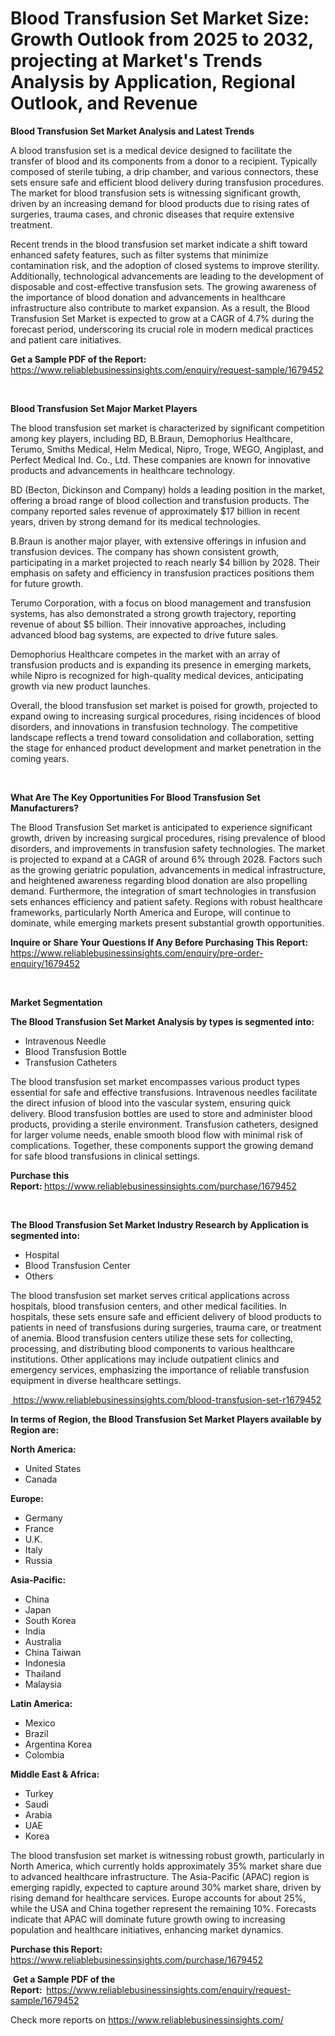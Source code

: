 <p><h1>Blood Transfusion Set Market Size: Growth Outlook from 2025 to 2032, projecting at Market's Trends Analysis by Application, Regional Outlook, and Revenue</h1></p><p><strong>Blood Transfusion Set Market Analysis and Latest Trends</strong></p>
<p><p>A blood transfusion set is a medical device designed to facilitate the transfer of blood and its components from a donor to a recipient. Typically composed of sterile tubing, a drip chamber, and various connectors, these sets ensure safe and efficient blood delivery during transfusion procedures. The market for blood transfusion sets is witnessing significant growth, driven by an increasing demand for blood products due to rising rates of surgeries, trauma cases, and chronic diseases that require extensive treatment.</p><p>Recent trends in the blood transfusion set market indicate a shift toward enhanced safety features, such as filter systems that minimize contamination risk, and the adoption of closed systems to improve sterility. Additionally, technological advancements are leading to the development of disposable and cost-effective transfusion sets. The growing awareness of the importance of blood donation and advancements in healthcare infrastructure also contribute to market expansion. As a result, the Blood Transfusion Set Market is expected to grow at a CAGR of 4.7% during the forecast period, underscoring its crucial role in modern medical practices and patient care initiatives.</p></p>
<p><strong>Get a Sample PDF of the Report:&nbsp;</strong> <a href="https://www.reliablebusinessinsights.com/enquiry/request-sample/1679452?utm_campaign=2186&utm_medium=2&utm_source=Github&utm_content=ia&utm_term=04032025&utm_id=blood-transfusion-set">https://www.reliablebusinessinsights.com/enquiry/request-sample/1679452</a></p>
<p>&nbsp;</p>
<p><strong>Blood Transfusion Set Major Market Players</strong></p>
<p><p>The blood transfusion set market is characterized by significant competition among key players, including BD, B.Braun, Demophorius Healthcare, Terumo, Smiths Medical, Helm Medical, Nipro, Troge, WEGO, Angiplast, and Perfect Medical Ind. Co., Ltd. These companies are known for innovative products and advancements in healthcare technology.</p><p>BD (Becton, Dickinson and Company) holds a leading position in the market, offering a broad range of blood collection and transfusion products. The company reported sales revenue of approximately $17 billion in recent years, driven by strong demand for its medical technologies.</p><p>B.Braun is another major player, with extensive offerings in infusion and transfusion devices. The company has shown consistent growth, participating in a market projected to reach nearly $4 billion by 2028. Their emphasis on safety and efficiency in transfusion practices positions them for future growth.</p><p>Terumo Corporation, with a focus on blood management and transfusion systems, has also demonstrated a strong growth trajectory, reporting revenue of about $5 billion. Their innovative approaches, including advanced blood bag systems, are expected to drive future sales.</p><p>Demophorius Healthcare competes in the market with an array of transfusion products and is expanding its presence in emerging markets, while Nipro is recognized for high-quality medical devices, anticipating growth via new product launches.</p><p>Overall, the blood transfusion set market is poised for growth, projected to expand owing to increasing surgical procedures, rising incidences of blood disorders, and innovations in transfusion technology. The competitive landscape reflects a trend toward consolidation and collaboration, setting the stage for enhanced product development and market penetration in the coming years.</p></p>
<p>&nbsp;</p>
<p><strong>What Are The Key Opportunities For Blood Transfusion Set Manufacturers?</strong></p>
<p><p>The Blood Transfusion Set market is anticipated to experience significant growth, driven by increasing surgical procedures, rising prevalence of blood disorders, and improvements in transfusion safety technologies. The market is projected to expand at a CAGR of around 6% through 2028. Factors such as the growing geriatric population, advancements in medical infrastructure, and heightened awareness regarding blood donation are also propelling demand. Furthermore, the integration of smart technologies in transfusion sets enhances efficiency and patient safety. Regions with robust healthcare frameworks, particularly North America and Europe, will continue to dominate, while emerging markets present substantial growth opportunities.</p></p>
<p><strong>Inquire or Share Your Questions If Any Before Purchasing This Report:</strong> <a href="https://www.reliablebusinessinsights.com/enquiry/pre-order-enquiry/1679452?utm_campaign=2186&utm_medium=2&utm_source=Github&utm_content=ia&utm_term=04032025&utm_id=blood-transfusion-set">https://www.reliablebusinessinsights.com/enquiry/pre-order-enquiry/1679452</a></p>
<p>&nbsp;</p>
<p><strong>Market Segmentation</strong></p>
<p><strong>The Blood Transfusion Set Market Analysis by types is segmented into:</strong></p>
<p><ul><li>Intravenous Needle</li><li>Blood Transfusion Bottle</li><li>Transfusion Catheters</li></ul></p>
<p><p>The blood transfusion set market encompasses various product types essential for safe and effective transfusions. Intravenous needles facilitate the direct infusion of blood into the vascular system, ensuring quick delivery. Blood transfusion bottles are used to store and administer blood products, providing a sterile environment. Transfusion catheters, designed for larger volume needs, enable smooth blood flow with minimal risk of complications. Together, these components support the growing demand for safe blood transfusions in clinical settings.</p></p>
<p><strong>Purchase this Report:&nbsp;</strong><a href="https://www.reliablebusinessinsights.com/purchase/1679452?utm_campaign=2186&utm_medium=2&utm_source=Github&utm_content=ia&utm_term=04032025&utm_id=blood-transfusion-set">https://www.reliablebusinessinsights.com/purchase/1679452</a></p>
<p>&nbsp;</p>
<p><strong>The Blood Transfusion Set Market Industry Research by Application is segmented into:</strong></p>
<p><ul><li>Hospital</li><li>Blood Transfusion Center</li><li>Others</li></ul></p>
<p><p>The blood transfusion set market serves critical applications across hospitals, blood transfusion centers, and other medical facilities. In hospitals, these sets ensure safe and efficient delivery of blood products to patients in need of transfusions during surgeries, trauma care, or treatment of anemia. Blood transfusion centers utilize these sets for collecting, processing, and distributing blood components to various healthcare institutions. Other applications may include outpatient clinics and emergency services, emphasizing the importance of reliable transfusion equipment in diverse healthcare settings.</p></p>
<p><a href="https://www.reliablebusinessinsights.com/blood-transfusion-set-r1679452?utm_campaign=2186&utm_medium=2&utm_source=Github&utm_content=ia&utm_term=04032025&utm_id=blood-transfusion-set">&nbsp;https://www.reliablebusinessinsights.com/blood-transfusion-set-r1679452</a></p>
<p><strong>In terms of Region, the Blood Transfusion Set Market Players available by Region are:</strong></p>
<p>
    <p> <strong> North America: </strong>
        <ul>
            <li>United States</li>
            <li>Canada</li>
        </ul>
        </p> 
    <p> <strong> Europe: </strong>
        <ul>
            <li>Germany</li>
            <li>France</li>
            <li>U.K.</li>
            <li>Italy</li>
            <li>Russia</li>
        </ul>
        </p> 
    <p> <strong> Asia-Pacific: </strong>
        <ul>
            <li>China</li>
            <li>Japan</li>
            <li>South Korea</li>
            <li>India</li>
            <li>Australia</li>
            <li>China Taiwan</li>
            <li>Indonesia</li>
            <li>Thailand</li>
            <li>Malaysia</li>
        </ul>
        </p> 
    <p> <strong> Latin America: </strong>
        <ul>
            <li>Mexico</li>
            <li>Brazil</li>
            <li>Argentina Korea</li>
            <li>Colombia</li>
        </ul>
        </p> 
    <p> <strong> Middle East & Africa: </strong>
        <ul>
            <li>Turkey</li>
            <li>Saudi</li>
            <li>Arabia</li>
            <li>UAE</li>
            <li>Korea</li>
        </ul>
    </p>
    </p>
<p><p>The blood transfusion set market is witnessing robust growth, particularly in North America, which currently holds approximately 35% market share due to advanced healthcare infrastructure. The Asia-Pacific (APAC) region is emerging rapidly, expected to capture around 30% market share, driven by rising demand for healthcare services. Europe accounts for about 25%, while the USA and China together represent the remaining 10%. Forecasts indicate that APAC will dominate future growth owing to increasing population and healthcare initiatives, enhancing market dynamics.</p></p>
<p><strong>Purchase this Report: </strong><a href="https://www.reliablebusinessinsights.com/purchase/1679452?utm_campaign=2186&utm_medium=2&utm_source=Github&utm_content=ia&utm_term=04032025&utm_id=blood-transfusion-set">https://www.reliablebusinessinsights.com/purchase/1679452</a></p>
<p>&nbsp;<strong>Get a Sample PDF of the Report:&nbsp;&nbsp;</strong><a href="https://www.reliablebusinessinsights.com/enquiry/request-sample/1679452?utm_campaign=2186&utm_medium=2&utm_source=Github&utm_content=ia&utm_term=04032025&utm_id=blood-transfusion-set">https://www.reliablebusinessinsights.com/enquiry/request-sample/1679452</a></p>
<p><strong></strong></p>
<p>Check more reports on <a href="https://www.reliablebusinessinsights.com/?utm_campaign=2186&utm_medium=2&utm_source=Github&utm_content=ia&utm_term=04032025&utm_id=blood-transfusion-set">https://www.reliablebusinessinsights.com/</a></p>